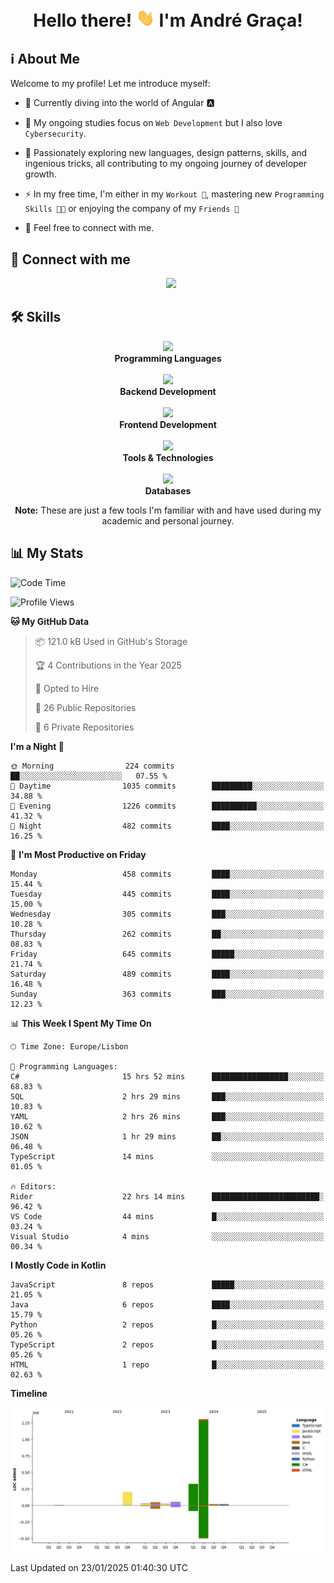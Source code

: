 <h1 align="center">Hello there! <img src="https://raw.githubusercontent.com/ABSphreak/ABSphreak/master/gifs/Hi.gif" width="30"> I'm André Graça!</h1>

## ℹ️ About Me

Welcome to my profile! Let me introduce myself:

- 🔭 Currently diving into the world of Angular 🅰️

- 🌱 My ongoing studies focus on `Web Development` but I also love `Cybersecurity`.
 
- 🚀 Passionately exploring new languages, design patterns, skills, and ingenious tricks, all contributing to my ongoing journey of developer growth.

- ⚡ In my free time, I'm either in my `Workout 💪`, mastering new `Programming Skills 👨‍💻` or enjoying the company of my `Friends 👥`

- 💬 Feel free to connect with me.

## 🤝 Connect with me

<p align="center">
  <a style="margin-left: 10px;" target="_blank" href="mailto:andre.graca.2001@gmail.com">
    <img width="50px" src="https://static.vecteezy.com/system/resources/previews/022/484/516/non_2x/google-mail-gmail-icon-logo-symbol-free-png.png">
  </a>
</p>

## 🛠️ Skills

<div align="center">
  <p align="center">
    <img src="https://skillicons.dev/icons?i=kotlin,java,js,ts,python,c&perline=6" /><br/>
    <b>Programming Languages</b><br/><br/>
    <img src="https://skillicons.dev/icons?i=spring,nodejs,express&perline=5" /><br/>
    <b>Backend Development</b><br/><br/>
    <img src="https://skillicons.dev/icons?i=react,nextjs,html,css,bootstrap,tailwind&perline=6" /><br/>
    <b>Frontend Development</b><br/><br/>
    <img src="https://skillicons.dev/icons?i=docker,linux,bash,git,github,androidstudio,jenkins,postman&perline=9" /><br/>
    <b>Tools & Technologies</b><br/><br/>
    <img src="https://skillicons.dev/icons?i=postgres,mongodb&perline=2" /><br/>
    <b>Databases</b>
  </p> 
  <p align="center"><b>Note:</b> These are just a few tools I'm familiar with and have used during my academic and personal journey.</p>
</div>

## 📊 My Stats

<!--START_SECTION:waka-->
![Code Time](http://img.shields.io/badge/Code%20Time-1%2C669%20hrs%2049%20mins-blue)

![Profile Views](http://img.shields.io/badge/Profile%20Views-1-blue)

**🐱 My GitHub Data** 

> 📦 121.0 kB Used in GitHub's Storage 
 > 
> 🏆 4 Contributions in the Year 2025
 > 
> 💼 Opted to Hire
 > 
> 📜 26 Public Repositories 
 > 
> 🔑 6 Private Repositories 
 > 
**I'm a Night 🦉** 

```text
🌞 Morning                224 commits         ██░░░░░░░░░░░░░░░░░░░░░░░   07.55 % 
🌆 Daytime                1035 commits        █████████░░░░░░░░░░░░░░░░   34.88 % 
🌃 Evening                1226 commits        ██████████░░░░░░░░░░░░░░░   41.32 % 
🌙 Night                  482 commits         ████░░░░░░░░░░░░░░░░░░░░░   16.25 % 
```
📅 **I'm Most Productive on Friday** 

```text
Monday                   458 commits         ████░░░░░░░░░░░░░░░░░░░░░   15.44 % 
Tuesday                  445 commits         ████░░░░░░░░░░░░░░░░░░░░░   15.00 % 
Wednesday                305 commits         ███░░░░░░░░░░░░░░░░░░░░░░   10.28 % 
Thursday                 262 commits         ██░░░░░░░░░░░░░░░░░░░░░░░   08.83 % 
Friday                   645 commits         █████░░░░░░░░░░░░░░░░░░░░   21.74 % 
Saturday                 489 commits         ████░░░░░░░░░░░░░░░░░░░░░   16.48 % 
Sunday                   363 commits         ███░░░░░░░░░░░░░░░░░░░░░░   12.23 % 
```


📊 **This Week I Spent My Time On** 

```text
🕑︎ Time Zone: Europe/Lisbon

💬 Programming Languages: 
C#                       15 hrs 52 mins      █████████████████░░░░░░░░   68.83 % 
SQL                      2 hrs 29 mins       ███░░░░░░░░░░░░░░░░░░░░░░   10.83 % 
YAML                     2 hrs 26 mins       ███░░░░░░░░░░░░░░░░░░░░░░   10.62 % 
JSON                     1 hr 29 mins        ██░░░░░░░░░░░░░░░░░░░░░░░   06.48 % 
TypeScript               14 mins             ░░░░░░░░░░░░░░░░░░░░░░░░░   01.05 % 

🔥 Editors: 
Rider                    22 hrs 14 mins      ████████████████████████░   96.42 % 
VS Code                  44 mins             █░░░░░░░░░░░░░░░░░░░░░░░░   03.24 % 
Visual Studio            4 mins              ░░░░░░░░░░░░░░░░░░░░░░░░░   00.34 % 
```

**I Mostly Code in Kotlin** 

```text
JavaScript               8 repos             █████░░░░░░░░░░░░░░░░░░░░   21.05 % 
Java                     6 repos             ████░░░░░░░░░░░░░░░░░░░░░   15.79 % 
Python                   2 repos             █░░░░░░░░░░░░░░░░░░░░░░░░   05.26 % 
TypeScript               2 repos             █░░░░░░░░░░░░░░░░░░░░░░░░   05.26 % 
HTML                     1 repo              █░░░░░░░░░░░░░░░░░░░░░░░░   02.63 % 
```



**Timeline**

![Lines of Code chart](https://raw.githubusercontent.com/AndreGraca3/AndreGraca3/main/assets/bar_graph.png)


 Last Updated on 23/01/2025 01:40:30 UTC
<!--END_SECTION:waka-->
